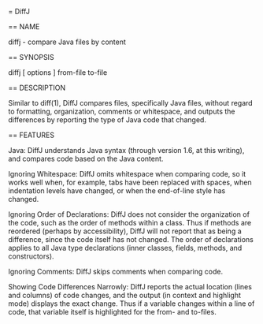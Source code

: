 = DiffJ

== NAME

diffj - compare Java files by content

== SYNOPSIS

diffj [ options ] from-file to-file

== DESCRIPTION

Similar to diff(1), DiffJ compares files, specifically Java files, without
regard to formatting, organization, comments or whitespace, and outputs the
differences by reporting the type of Java code that changed.

== FEATURES

Java: DiffJ understands Java syntax (through version 1.6, at this writing), and
compares code based on the Java content.

Ignoring Whitespace: DiffJ omits whitespace when comparing code, so it works
well when, for example, tabs have been replaced with spaces, when indentation
levels have changed, or when the end-of-line style has changed.

Ignoring Order of Declarations: DiffJ does not consider the organization of the
code, such as the order of methods within a class. Thus if methods are reordered
(perhaps by accessibility), DiffJ will not report that as being a difference,
since the code itself has not changed. The order of declarations applies to all
Java type declarations (inner classes, fields, methods, and constructors).

Ignoring Comments: DiffJ skips comments when comparing code.

Showing Code Differences Narrowly: DiffJ reports the actual location (lines and
columns) of code changes, and the output (in context and highlight mode)
displays the exact change. Thus if a variable changes within a line of code,
that variable itself is highlighted for the from- and to-files.
